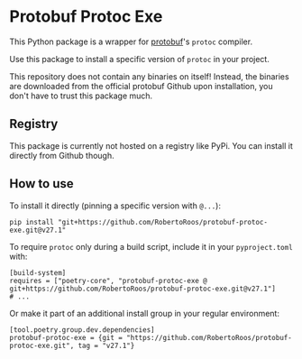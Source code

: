 # Protobuf Protoc Exe

This Python package is a wrapper for [protobuf](https://protobuf.dev/)'s `protoc` compiler.

Use this package to install a specific version of `protoc` in your project.

This repository does not contain any binaries on itself!
Instead, the binaries are downloaded from the official protobuf Github upon installation,  you don't have to trust this package much.

## Registry

This package is currently not hosted on a registry like PyPi.
You can install it directly from Github though.

## How to use

To install it directly (pinning a specific version with `@...`):
```
pip install "git+https://github.com/RobertoRoos/protobuf-protoc-exe.git@v27.1"
```

To require `protoc` only during a build script, include it in your `pyproject.toml` with:
```
[build-system]
requires = ["poetry-core", "protobuf-protoc-exe @ git+https://github.com/RobertoRoos/protobuf-protoc-exe.git@v27.1"]
# ...
```

Or make it part of an additional install group in your regular environment:
```
[tool.poetry.group.dev.dependencies]
protobuf-protoc-exe = {git = "https://github.com/RobertoRoos/protobuf-protoc-exe.git", tag = "v27.1"}
```
